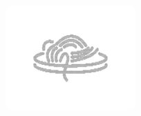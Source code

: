
<p align="center">
  <img src="https://github.com/SpagettiesWeb/SpagettiesWeb/blob/main/pdofgkhdfgodpfpo.png" alt="Gif" style="border-radius: 15px; width: 300px; height: auto;"/> 
</p>
